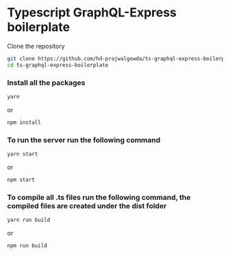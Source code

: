 # Typescript GraphQL-Express boilerplate

Clone the repository
```sh
git clone https://github.com/hd-prajwalgowda/ts-graphql-express-boilerplate.git 
cd ts-graphql-express-boilerplate
```

### Install all the packages
```sh
yarn
```
or
```sh
npm install
```

### To run the server run the following command
```sh
yarn start
```
or 
```sh
npm start
```

### To compile all .ts files run the following command, the compiled files are created under the dist folder
```sh
yarn run build
```
or 
```sh
npm run build
``` 

